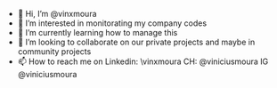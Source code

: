 - 👋 Hi, I’m @vinxmoura
- 👀 I’m interested in monitorating my company codes 
- 🌱 I’m currently learning how to manage this
- 💞️ I’m looking to collaborate on our private projects and maybe in community projects
- 📫 How to reach me on Linkedin: \vinxmoura CH: @viniciusmoura IG @viniciusmoura 

<!---
vinxmoura/vinxmoura is a ✨ special ✨ repository because its `README.md` (this file) appears on your GitHub profile.
You can click the Preview link to take a look at your changes.
--->
